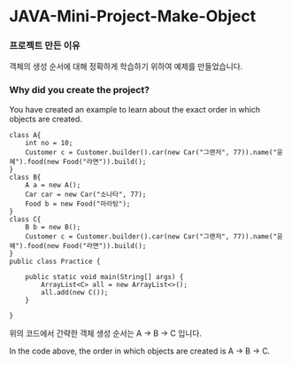 # JAVA-Mini-Project-Make-Object

### 프로젝트 만든 이유
객체의 생성 순서에 대해 정확하게 학습하기 위하여 예제를 만들었습니다.

### Why did you create the project?
You have created an example to learn about the exact order in which objects are created.

```
class A{
	int no = 10;
	Customer c = Customer.builder().car(new Car("그랜저", 77)).name("윤혜").food(new Food("라면")).build();
}
class B{
	A a = new A();
	Car car = new Car("소나타", 77);
	Food b = new Food("마라탕");
}
class C{
	B b = new B();
	Customer c = Customer.builder().car(new Car("그랜저", 77)).name("윤혜").food(new Food("라면")).build();
}
public class Practice {

	public static void main(String[] args) {
		ArrayList<C> all = new ArrayList<>();
		all.add(new C());
	}

}
```
위의 코드에서 간략한 객체 생성 순서는 A -> B -> C 입니다.

In the code above, the order in which objects are created is A -> B -> C.
